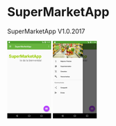 # SuperMarketApp
SuperMarketApp V1.0.2017

<p><img src="screenshot/Screenshot_1507644480.png" width="20%"/>
<img src="screenshot/Screenshot_1507644485.png" width="20%"/> </p>
